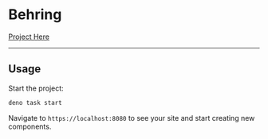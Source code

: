 # Behring

[Project Here](https://behring.deco.site/)

---

## Usage

Start the project:

```sh
deno task start
```

Navigate to `https://localhost:8080` to see your site and start creating new
components.
